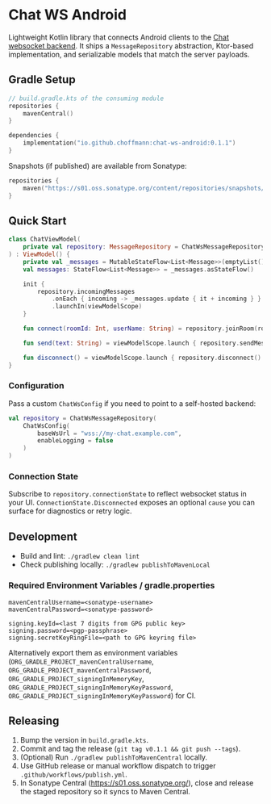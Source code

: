 # Chat WS Android

Lightweight Kotlin library that connects Android clients to the [Chat websocket backend](https://github.com/choffmann/chat-room). It ships a `MessageRepository` abstraction, Ktor-based implementation, and serializable models that match the server payloads.

## Gradle Setup

```kotlin
// build.gradle.kts of the consuming module
repositories {
    mavenCentral()
}

dependencies {
    implementation("io.github.choffmann:chat-ws-android:0.1.1")
}
```

Snapshots (if published) are available from Sonatype:

```kotlin
repositories {
    maven("https://s01.oss.sonatype.org/content/repositories/snapshots/")
}
```

## Quick Start

```kotlin
class ChatViewModel(
    private val repository: MessageRepository = ChatWsMessageRepository()
) : ViewModel() {
    private val _messages = MutableStateFlow<List<Message>>(emptyList())
    val messages: StateFlow<List<Message>> = _messages.asStateFlow()

    init {
        repository.incomingMessages
            .onEach { incoming -> _messages.update { it + incoming } }
            .launchIn(viewModelScope)
    }

    fun connect(roomId: Int, userName: String) = repository.joinRoom(roomId, userName)

    fun send(text: String) = viewModelScope.launch { repository.sendMessage(text) }

    fun disconnect() = viewModelScope.launch { repository.disconnect() }
}
```

### Configuration

Pass a custom `ChatWsConfig` if you need to point to a self-hosted backend:

```kotlin
val repository = ChatWsMessageRepository(
    ChatWsConfig(
        baseWsUrl = "wss://my-chat.example.com",
        enableLogging = false
    )
)
```

### Connection State

Subscribe to `repository.connectionState` to reflect websocket status in your UI. `ConnectionState.Disconnected` exposes an optional `cause` you can surface for diagnostics or retry logic.

## Development

- Build and lint: `./gradlew clean lint`
- Check publishing locally: `./gradlew publishToMavenLocal`

### Required Environment Variables / gradle.properties

```
mavenCentralUsername=<sonatype-username>
mavenCentralPassword=<sonatype-password>

signing.keyId=<last 7 digits from GPG public key>
signing.password=<pgp-passphrase>
signing.secretKeyRingFile=<path to GPG keyring file>
```

Alternatively export them as environment variables (`ORG_GRADLE_PROJECT_mavenCentralUsername`, `ORG_GRADLE_PROJECT_mavenCentralPassword`, `ORG_GRADLE_PROJECT_signingInMemoryKey`, `ORG_GRADLE_PROJECT_signingInMemoryKeyPassword`, `ORG_GRADLE_PROJECT_signingInMemoryKeyPassword`) for CI.

## Releasing

1. Bump the version in `build.gradle.kts`.
2. Commit and tag the release (`git tag v0.1.1 && git push --tags`).
3. (Optional) Run `./gradlew publishToMavenCentral` locally.
4. Use GitHub release or manual workflow dispatch to trigger `.github/workflows/publish.yml`.
5. In Sonatype Central (<https://s01.oss.sonatype.org/>), close and release the staged repository so it syncs to Maven Central.
